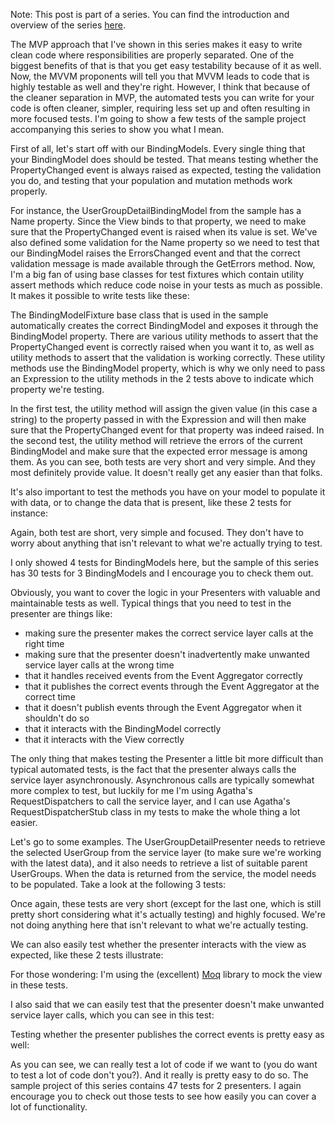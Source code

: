 Note: This post is part of a series. You can find the introduction and overview of the series <a href="/blog/2010/08/mvp-in-silverlightwpf-series">here</a>.

The MVP approach that I've shown in this series makes it easy to write clean code where responsibilities are properly separated.  One of the biggest benefits of that is that you get easy testability because of it as well.  Now, the MVVM proponents will tell you that MVVM leads to code that is highly testable as well and they're right.  However, I think that because of the cleaner separation in MVP, the automated tests you can write for your code is often cleaner, simpler, requiring less set up and often resulting in more focused tests.  I'm going to show a few tests of the sample project accompanying this series to show you what I mean.

First of all, let's start off with our BindingModels.  Every single thing that your BindingModel does should be tested.  That means testing whether the PropertyChanged event is always raised as expected, testing the validation you do, and testing that your population and mutation methods work properly.  

For instance, the UserGroupDetailBindingModel from the sample has a Name property.  Since the View binds to that property, we need to make sure that the PropertyChanged event is raised when its value is set.  We've also defined some validation for the Name property so we need to test that our BindingModel raises the ErrorsChanged event and that the correct validation message is made available through the GetErrors method.  Now, I'm a big fan of using base classes for test fixtures which contain utility assert methods which reduce code noise in your tests as much as possible.  It makes it possible to write tests like these:

<script src="https://gist.github.com/3728116.js?file=s1.cs"></script>

The BindingModelFixture base class that is used in the sample automatically creates the correct BindingModel and exposes it through the BindingModel property.  There are various utility methods to assert that the PropertyChanged event is correctly raised when you want it to, as well as utility methods to assert that the validation is working correctly.  These utility methods use the BindingModel property, which is why we only need to pass an Expression to the utility methods in the 2 tests above to indicate which property we're testing.  

In the first test, the utility method will assign the given value (in this case a string) to the property passed in with the Expression and will then make sure that the PropertyChanged event for that property was indeed raised.  In the second test, the utility method will retrieve the errors of the current BindingModel and make sure that the expected error message is among them.  As you can see, both tests are very short and very simple.  And they most definitely provide value.  It doesn't really get any easier than that folks.

It's also important to test the methods you have on your model to populate it with data, or to change the data that is present, like these 2 tests for instance:

<script src="https://gist.github.com/3728116.js?file=s2.cs"></script>

Again, both test are short, very simple and focused.  They don't have to worry about anything that isn't relevant to what we're actually trying to test.

I only showed 4 tests for BindingModels here, but the sample of this series has 30 tests for 3 BindingModels and I encourage you to check them out.

Obviously, you want to cover the logic in your Presenters with valuable and maintainable tests as well.  Typical things that you need to test in the presenter are things like:
<ul>
	<li>making sure the presenter makes the correct service layer calls at the right time</li>
	<li>making sure that the presenter doesn't inadvertently make unwanted service layer calls at the wrong time</li>
	<li>that it handles received events from the Event Aggregator correctly</li>
	<li>that it publishes the correct events through the Event Aggregator at the correct time</li>
	<li>that it doesn't publish events through the Event Aggregator when it shouldn't do so</li>
	<li>that it interacts with the BindingModel correctly</li>
	<li>that it interacts with the View correctly</li>
</ul>

The only thing that makes testing the Presenter a little bit more difficult than typical automated tests, is the fact that the presenter always calls the service layer asynchronously.  Asynchronous calls are typically somewhat more complex to test, but luckily for me I'm using Agatha's RequestDispatchers to call the service layer, and I can use Agatha's RequestDispatcherStub class in my tests to make the whole thing a lot easier.

Let's go to some examples. The UserGroupDetailPresenter needs to retrieve the selected UserGroup from the service layer (to make sure we're working with the latest data), and it also needs to retrieve a list of suitable parent UserGroups.  When the data is returned from the service, the model needs to be populated.  Take a look at the following 3 tests:

<script src="https://gist.github.com/3728116.js?file=s3.cs"></script>

Once again, these tests are very short (except for the last one, which is still pretty short considering what it's actually testing) and highly focused.  We're not doing anything here that isn't relevant to what we're actually testing.  

We can also easily test whether the presenter interacts with the view as expected, like these 2 tests illustrate:

<script src="https://gist.github.com/3728116.js?file=s4.cs"></script>

For those wondering: I'm using the (excellent) <a href="http://code.google.com/p/moq/">Moq</a> library to mock the view in these tests.

I also said that we can easily test that the presenter doesn't make unwanted service layer calls, which you can see in this test:

<script src="https://gist.github.com/3728116.js?file=s5.cs"></script>

Testing whether the presenter publishes the correct events is pretty easy as well:

<script src="https://gist.github.com/3728116.js?file=s6.cs"></script>

As you can see, we can really test a lot of code if we want to (you do want to test a lot of code don't you?).  And it really is pretty easy to do so.  The sample project of this series contains 47 tests for 2 presenters.  I again encourage you to check out those tests to see how easily you can cover a lot of functionality.